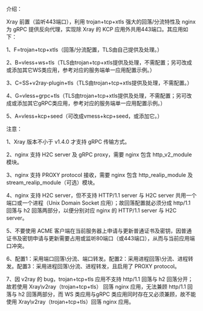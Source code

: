介绍：

Xray 前置（监听443端口），利用 trojan+tcp+xtls 强大的回落/分流特性及 nginx 为 gRPC 提供反向代理，实现除 Xray 的 KCP 应用外共用443端口。其应用如下：

1、F=trojan+tcp+xtls（回落/分流配置，TLS由自己提供及处理。）

2、B=vless+ws+tls（TLS由trojan+tcp+xtls提供及处理，不需配置；另可改成或添加其它WS类应用，参考对应的服务端单一应用配置示例。）

3、C=SS+v2ray-plugin+tls（TLS由trojan+tcp+xtls提供及处理，不需配置。）

4、G=vless+grpc+tls（TLS由trojan+tcp+xtls提供及处理，不需配置；另可改成或添加其它gRPC类应用，参考对应的服务端单一应用配置示例。）

5、A=vless+kcp+seed（可改成vmess+kcp+seed，或添加它。）

注意：

1、Xray 版本不小于 v1.4.0 才支持 gRPC 传输方式。

2、nginx 支持 H2C server 及 gRPC proxy，需要 nginx 包含 http_v2_module 模块。

3、nginx 支持 PROXY protocol 接收，需要 nginx 包含 http_realip_module 及 stream_realip_module（可选）模块。

4、nginx 支持 H2C server，但不支持 HTTP/1.1 server 与 H2C server 共用一个端口或一个进程（Unix Domain Socket 应用）；故回落配置就必须分成 http/1.1 回落与 h2 回落两部分，以便分别对应 nginx 的 HTTP/1.1 server 与 H2C server。

5、不要使用 ACME 客户端在当前服务器上申请与更新普通证书及密钥，因普通证书及密钥申请与更新需要占用或监听80端口（或443端口），从而与当前应用端口冲突。

6、配置1：采用端口回落\分流、端口转发。配置2：采用进程回落\分流、进程转发。配置3：采用进程回落\分流、进程转发，且启用了 PROXY protocol。

7、因 v2ray 的 bug，trojan+tcp+tls 应用不支持 http/1.1 回落与 h2 回落分开；故若使用 Xray\v2ray（trojan+tcp+tls） 回落 nginx 应用，无法兼顾 http/1.1 回落与 h2 回落两部分，而 WS 类应用与gRPC 类应用同时存在又必须兼顾，故不能使用 Xray\v2ray（trojan+tcp+tls）回落 nginx 应用。
